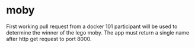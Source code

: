 # moby
First working pull request from a docker 101 participant will be used to determine the winner of the lego moby. The app must return a single name after http get request to port 8000.
